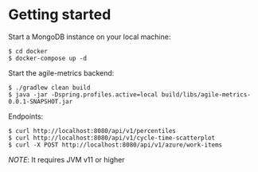# Getting started

Start a MongoDB instance on your local machine:
```console
$ cd docker
$ docker-compose up -d
```
Start the agile-metrics backend:
```console
$ ./gradlew clean build
$ java -jar -Dspring.profiles.active=local build/libs/agile-metrics-0.0.1-SNAPSHOT.jar
```

Endpoints:
```console
$ curl http://localhost:8080/api/v1/percentiles
$ curl http://localhost:8080/api/v1/cycle-time-scatterplot
$ curl -X POST http://localhost:8080/api/v1/azure/work-items
```

_NOTE_: It requires JVM v11 or higher